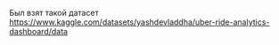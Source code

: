 Был взят такой датасет https://www.kaggle.com/datasets/yashdevladdha/uber-ride-analytics-dashboard/data
